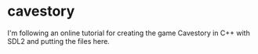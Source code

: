# cavestory

I'm following an online tutorial for creating the game Cavestory in C++ with SDL2 and putting the files here.

